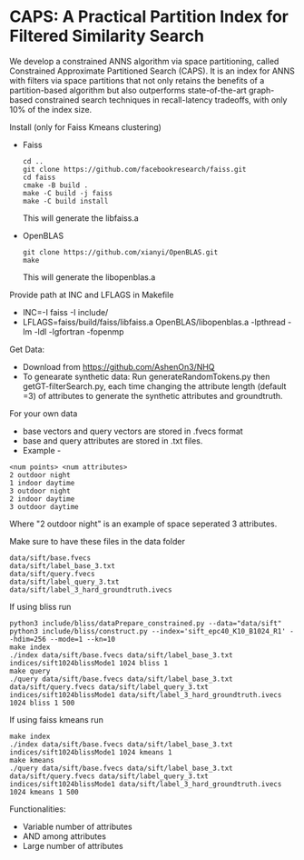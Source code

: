 # CAPS: A Practical Partition Index for Filtered Similarity Search
We develop a constrained ANNS algorithm via space partitioning, called Constrained Approximate Partitioned Search (CAPS). It is an index for ANNS with filters via space partitions that not only retains the benefits of a partition-based algorithm but also outperforms state-of-the-art graph-based constrained search techniques in recall-latency tradeoffs, with only 10\% of the index size.

Install (only for Faiss Kmeans clustering)
- Faiss
   ```
   cd ..
   git clone https://github.com/facebookresearch/faiss.git
   cd faiss
   cmake -B build .
   make -C build -j faiss
   make -C build install
   ```
   This will generate the libfaiss.a

- OpenBLAS
  ```
  git clone https://github.com/xianyi/OpenBLAS.git
  make
  ```
  This will generate the libopenblas.a
  

Provide path at INC and LFLAGS in Makefile

- INC=-I faiss -I include/
- LFLAGS=faiss/build/faiss/libfaiss.a OpenBLAS/libopenblas.a -lpthread -lm -ldl -lgfortran -fopenmp


Get Data:
- Download from https://github.com/AshenOn3/NHQ
- To genearate synthetic data: Run generateRandomTokens.py then getGT-filterSearch.py, each time changing the attribute length (default =3) of attributes to generate the synthetic attributes and groundtruth.
 
For your own data
- base vectors and query vectors are stored in .fvecs format
- base and query attributes are stored in .txt files. 
- Example -
```
<num points> <num attributes>
2 outdoor night
1 indoor daytime
3 outdoor night
2 indoor daytime
3 outdoor daytime
```
 
Where "2 outdoor night" is an example of space seperated 3 attributes.

Make sure to have these files in the data folder
```
data/sift/base.fvecs 
data/sift/label_base_3.txt
data/sift/query.fvecs 
data/sift/label_query_3.txt 
data/sift/label_3_hard_groundtruth.ivecs
```

If using bliss run
```
python3 include/bliss/dataPrepare_constrained.py --data="data/sift"
python3 include/bliss/construct.py --index='sift_epc40_K10_B1024_R1' --hdim=256 --mode=1 --kn=10
make index
./index data/sift/base.fvecs data/sift/label_base_3.txt indices/sift1024blissMode1 1024 bliss 1
make query
./query data/sift/base.fvecs data/sift/label_base_3.txt data/sift/query.fvecs data/sift/label_query_3.txt indices/sift1024blissMode1 data/sift/label_3_hard_groundtruth.ivecs 1024 bliss 1 500
```

If using faiss kmeans run
```
make index
./index data/sift/base.fvecs data/sift/label_base_3.txt indices/sift1024blissMode1 1024 kmeans 1
make kmeans
./query data/sift/base.fvecs data/sift/label_base_3.txt data/sift/query.fvecs data/sift/label_query_3.txt indices/sift1024blissMode1 data/sift/label_3_hard_groundtruth.ivecs 1024 kmeans 1 500
```

Functionalities: 
- Variable number of attributes
- AND among attributes
- Large number of attributes
